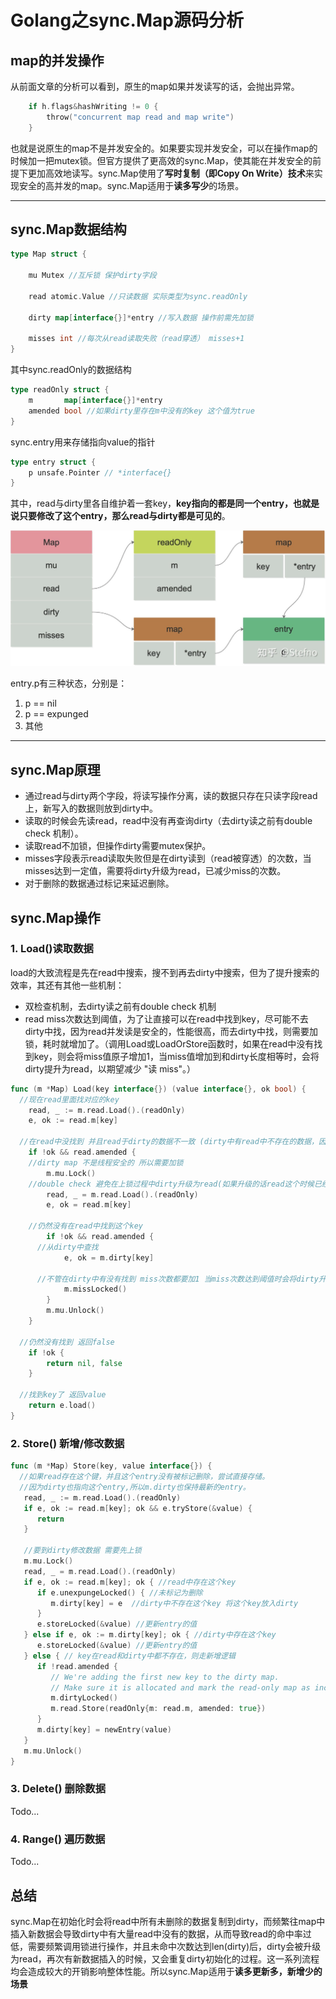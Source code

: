 # Golang之sync.Map源码分析

## map的并发操作

从前面文章的分析可以看到，原生的map如果并发读写的话，会抛出异常。

```go
	if h.flags&hashWriting != 0 {
		throw("concurrent map read and map write")
	}
```

也就是说原生的map不是并发安全的。如果要实现并发安全，可以在操作map的时候加一把mutex锁。但官方提供了更高效的sync.Map，使其能在并发安全的前提下更加高效地读写。sync.Map使用了**写时复制（即Copy On Write）技术**来实现安全的高并发的map。sync.Map适用于**读多写少**的场景。

---

## sync.Map数据结构

```go
type Map struct {

	mu Mutex //互斥锁 保护dirty字段

	read atomic.Value //只读数据 实际类型为sync.readOnly

	dirty map[interface{}]*entry //写入数据 操作前需先加锁
 
	misses int //每次从read读取失败（read穿透） misses+1
}
```

其中sync.readOnly的数据结构

```go
type readOnly struct {
	m       map[interface{}]*entry
	amended bool //如果dirty里存在m中没有的key 这个值为true
}
```

sync.entry用来存储指向value的指针

```go
type entry struct {
	p unsafe.Pointer // *interface{}
}
```

其中，read与dirty里各自维护着一套key，**key指向的都是同一个entry，也就是说只要修改了这个entry，那么read与dirty都是可见的**。

![f61a2a3233069db6cf8faf3dc54c3a8b.png](image/f61a2a3233069db6cf8faf3dc54c3a8b.png)

entry.p有三种状态，分别是：

1. p == nil
2. p == expunged
3. 其他

---

## sync.Map原理

* 通过read与dirty两个字段，将读写操作分离，读的数据只存在只读字段read上，新写入的数据则放到dirty中。
* 读取的时候会先读read，read中没有再查询dirty（去dirty读之前有double check 机制）。
* 读取read不加锁，但操作dirty需要mutex保护。
* misses字段表示read读取失败但是在dirty读到（read被穿透）的次数，当misses达到一定值，需要将dirty升级为read，已减少miss的次数。
* 对于删除的数据通过标记来延迟删除。

## sync.Map操作

### 1.  Load()读取数据

load的大致流程是先在read中搜索，搜不到再去dirty中搜索，但为了提升搜索的效率，其还有其他一些机制：

- 双检查机制，去dirty读之前有double check 机制
- read miss次数达到阈值，为了让直接可以在read中找到key，尽可能不去dirty中找，因为read并发读是安全的，性能很高，而去dirty中找，则需要加锁，耗时就增加了。（调用Load或LoadOrStore函数时，如果在read中没有找到key，则会将miss值原子增加1，当miss值增加到和dirty长度相等时，会将dirty提升为read，以期望减少 "读 miss"。）

```go
func (m *Map) Load(key interface{}) (value interface{}, ok bool) {
  //现在read里面找对应的key
	read, _ := m.read.Load().(readOnly)
	e, ok := read.m[key]
  
  //在read中没找到 并且read于dirty的数据不一致 (dirty中有read中不存在的数据，因为写数据是直接往dirty中写的)
	if !ok && read.amended {
    //dirty map 不是线程安全的 所以需要加锁
		m.mu.Lock()
    //double check 避免在上锁过程中dirty升级为read(如果升级的话read这个时候已经被替换了)
		read, _ = m.read.Load().(readOnly)
		e, ok = read.m[key]
    
    //仍然没有在read中找到这个key
		if !ok && read.amended {
      //从dirty中查找
			e, ok = m.dirty[key]
      
      //不管在dirty中有没有找到 miss次数都要加1 当miss次数达到阈值时会将dirty升级为map 这样做也是为了防止read的命中率过低
			m.missLocked()
		}
		m.mu.Unlock()
	}
  
  //仍然没有找到 返回false
	if !ok {
		return nil, false
	}
  
  //找到key了 返回value
	return e.load()
}

```

### 2.  Store() 新增/修改数据

```go
func (m *Map) Store(key, value interface{}) {
  //如果read存在这个键，并且这个entry没有被标记删除，尝试直接存储。 
  //因为dirty也指向这个entry,所以m.dirty也保持最新的entry。
   read, _ := m.read.Load().(readOnly)
   if e, ok := read.m[key]; ok && e.tryStore(&value) {
      return
   }

   //要到dirty修改数据 需要先上锁
   m.mu.Lock()
   read, _ = m.read.Load().(readOnly)
   if e, ok := read.m[key]; ok { //read中存在这个key
      if e.unexpungeLocked() { //未标记为删除
         m.dirty[key] = e  //dirty中不存在这个key 将这个key放入dirty
      }
      e.storeLocked(&value) //更新entry的值
   } else if e, ok := m.dirty[key]; ok { //dirty中存在这个key
      e.storeLocked(&value) //更新entry的值
   } else { // key在read和dirty中都不存在，则走新增逻辑
      if !read.amended {
         // We're adding the first new key to the dirty map.
         // Make sure it is allocated and mark the read-only map as incomplete.
         m.dirtyLocked()
         m.read.Store(readOnly{m: read.m, amended: true})
      }
      m.dirty[key] = newEntry(value)
   }
   m.mu.Unlock()
}
```

### 3.  Delete() 删除数据 

Todo...

### 4.  Range() 遍历数据

Todo...

## 总结

sync.Map在初始化时会将read中所有未删除的数据复制到dirty，而频繁往map中插入新数据会导致dirty中有大量read中没有的数据，从而导致read的命中率过低，需要频繁调用锁进行操作，并且未命中次数达到len(dirty)后，dirty会被升级为read，再次有新数据插入的时候，又会重复dirty初始化的过程。这一系列流程均会造成较大的开销影响整体性能。所以sync.Map适用于**读多更新多，新增少的场景**

